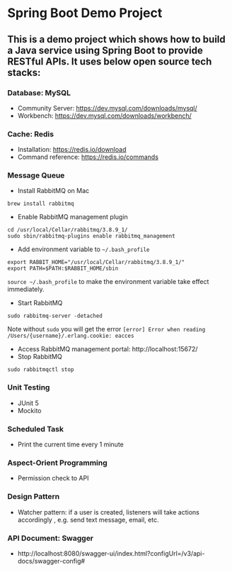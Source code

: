 # Spring Boot Demo Project

## This is a demo project which shows how to build a Java service using Spring Boot to provide RESTful APIs. It uses below open source tech stacks:

### Database: MySQL
* Community Server: https://dev.mysql.com/downloads/mysql/
* Workbench: https://dev.mysql.com/downloads/workbench/

### Cache: Redis
* Installation: https://redis.io/download
* Command reference: https://redis.io/commands

### Message Queue
* Install RabbitMQ on Mac
```shell script
brew install rabbitmq
```
* Enable RabbitMQ management plugin
```shell script
cd /usr/local/Cellar/rabbitmq/3.8.9_1/
sudo sbin/rabbitmq-plugins enable rabbitmq_management
```
* Add environment variable to `~/.bash_profile`
```shell script
export RABBIT_HOME="/usr/local/Cellar/rabbitmq/3.8.9_1/"
export PATH=$PATH:$RABBIT_HOME/sbin
```
`source ~/.bash_profile` to make the environment variable take effect immediately.
* Start RabbitMQ
```shell script
sudo rabbitmq-server -detached
```
Note without `sudo` you will get the error `[error] Error when reading /Users/{username}/.erlang.cookie: eacces` 
* Access RabbitMQ management portal: http://localhost:15672/
* Stop RabbitMQ
```shell script
sudo rabbitmqctl stop
```

### Unit Testing
* JUnit 5
* Mockito

### Scheduled Task
* Print the current time every 1 minute

### Aspect-Orient Programming
* Permission check to API

### Design Pattern
* Watcher pattern: if a user is created, listeners will take actions accordingly , e.g. send text message, email, etc.

### API Document: Swagger
* http://localhost:8080/swagger-ui/index.html?configUrl=/v3/api-docs/swagger-config#